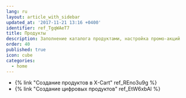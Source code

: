 ```yaml
---
lang: ru
layout: article_with_sidebar
updated_at: '2017-11-21 13:16 +0400'
identifier: ref_TgqWAeT7
title: Продукты
description: Заполнение каталога продуктами, настройка промо-акций
order: 40
published: true
icon: cube
categories:
  - home
---
```

*   {% link "Создание продуктов в X-Cart" ref_REno3u9g %}
*   {% link "Создание цифровых продуктов" ref_EtW6xbAl %}
